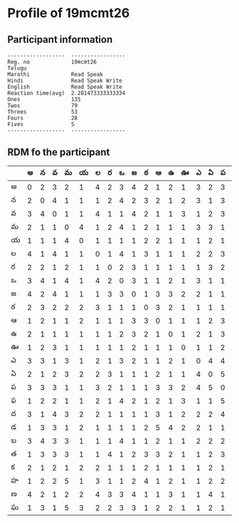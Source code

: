 



# Profile of 19mcmt26

## Participant information



```
------------------  -----------------
Reg. no             19mcmt26
Telugu
Marathi             Read Speak
Hindi               Read Speak Write
English             Read Speak Write
Reaction time(avg)  2.281473333333334
Ones                135
Twos                79
Threes              53
Fours               28
Fives               5
------------------  -----------------
```  

## RDM fo the participant
  
  
|     |   అ |   న |   వ |   మ |   య |   ల |   ర |   ఒ |   జ |   ఠ |   ఆ |   ఉ |   ఊ |   ఎ |   ఏ |   ప |   ఫ |   ద |   డ |   బ |   త |   క |   హ |   ణ |   ఘ |
|-----|-----|-----|-----|-----|-----|-----|-----|-----|-----|-----|-----|-----|-----|-----|-----|-----|-----|-----|-----|-----|-----|-----|-----|-----|-----|
| అ   |   0 |   2 |   3 |   2 |   1 |   4 |   2 |   3 |   4 |   2 |   1 |   2 |   1 |   3 |   2 |   3 |   1 |   3 |   1 |   3 |   1 |   2 |   1 |   4 |   1 |
| న   |   2 |   0 |   4 |   1 |   1 |   1 |   2 |   4 |   2 |   3 |   2 |   1 |   2 |   3 |   1 |   3 |   2 |   1 |   3 |   4 |   3 |   1 |   2 |   2 |   3 |
| వ   |   3 |   4 |   0 |   1 |   1 |   4 |   1 |   1 |   4 |   2 |   1 |   1 |   3 |   1 |   2 |   3 |   2 |   4 |   3 |   3 |   3 |   2 |   2 |   1 |   1 |
| మ   |   2 |   1 |   1 |   0 |   4 |   1 |   2 |   4 |   1 |   2 |   1 |   1 |   1 |   3 |   3 |   1 |   1 |   3 |   1 |   3 |   3 |   1 |   5 |   2 |   5 |
| య   |   1 |   1 |   1 |   4 |   0 |   1 |   1 |   1 |   1 |   2 |   2 |   1 |   1 |   1 |   2 |   1 |   1 |   2 |   2 |   1 |   1 |   2 |   1 |   2 |   3 |
| ల   |   4 |   1 |   4 |   1 |   1 |   0 |   1 |   4 |   1 |   3 |   1 |   1 |   1 |   2 |   2 |   3 |   2 |   2 |   1 |   1 |   1 |   2 |   3 |   4 |   2 |
| ర   |   2 |   2 |   1 |   2 |   1 |   1 |   0 |   2 |   3 |   1 |   1 |   1 |   1 |   1 |   3 |   2 |   1 |   1 |   1 |   1 |   4 |   1 |   1 |   3 |   2 |
| ఒ   |   3 |   4 |   1 |   4 |   1 |   4 |   2 |   0 |   3 |   1 |   1 |   2 |   1 |   3 |   1 |   1 |   4 |   1 |   1 |   4 |   1 |   1 |   1 |   3 |   3 |
| జ   |   4 |   2 |   4 |   1 |   1 |   1 |   3 |   3 |   0 |   1 |   3 |   3 |   2 |   2 |   1 |   1 |   2 |   1 |   1 |   1 |   2 |   1 |   2 |   4 |   3 |
| ఠ   |   2 |   3 |   2 |   2 |   2 |   3 |   1 |   1 |   1 |   0 |   3 |   2 |   1 |   1 |   1 |   1 |   1 |   1 |   2 |   1 |   3 |   2 |   4 |   1 |   1 |
| ఆ   |   1 |   2 |   1 |   1 |   2 |   1 |   1 |   1 |   3 |   3 |   0 |   1 |   1 |   1 |   2 |   3 |   2 |   3 |   5 |   2 |   3 |   1 |   1 |   1 |   2 |
| ఉ   |   2 |   1 |   1 |   1 |   1 |   1 |   1 |   2 |   3 |   2 |   1 |   0 |   1 |   2 |   1 |   3 |   1 |   1 |   4 |   1 |   2 |   1 |   2 |   3 |   2 |
| ఊ   |   1 |   2 |   3 |   1 |   1 |   1 |   1 |   1 |   2 |   1 |   1 |   1 |   0 |   1 |   1 |   2 |   3 |   2 |   2 |   1 |   1 |   1 |   1 |   1 |   1 |
| ఎ   |   3 |   3 |   1 |   3 |   1 |   2 |   1 |   3 |   2 |   1 |   1 |   2 |   1 |   0 |   4 |   4 |   1 |   2 |   2 |   2 |   1 |   1 |   1 |   1 |   1 |
| ఏ   |   2 |   1 |   2 |   3 |   2 |   2 |   3 |   1 |   1 |   1 |   2 |   1 |   1 |   4 |   0 |   5 |   1 |   2 |   1 |   2 |   2 |   2 |   2 |   4 |   2 |
| ప   |   3 |   3 |   3 |   1 |   1 |   3 |   2 |   1 |   1 |   1 |   3 |   3 |   2 |   4 |   5 |   0 |   5 |   4 |   1 |   2 |   3 |   1 |   2 |   1 |   1 |
| ఫ   |   1 |   2 |   2 |   1 |   1 |   2 |   1 |   4 |   2 |   1 |   2 |   1 |   3 |   1 |   1 |   5 |   0 |   3 |   2 |   1 |   1 |   1 |   2 |   1 |   1 |
| ద   |   3 |   1 |   4 |   3 |   2 |   2 |   1 |   1 |   1 |   1 |   3 |   1 |   2 |   2 |   2 |   4 |   3 |   0 |   3 |   4 |   1 |   2 |   2 |   1 |   4 |
| డ   |   1 |   3 |   3 |   1 |   2 |   1 |   1 |   1 |   1 |   2 |   5 |   4 |   2 |   2 |   1 |   1 |   2 |   3 |   0 |   3 |   3 |   2 |   1 |   2 |   1 |
| బ   |   3 |   4 |   3 |   3 |   1 |   1 |   1 |   4 |   1 |   1 |   2 |   1 |   1 |   2 |   2 |   2 |   1 |   4 |   3 |   0 |   2 |   2 |   2 |   1 |   3 |
| త   |   1 |   3 |   3 |   3 |   1 |   1 |   4 |   1 |   2 |   3 |   3 |   2 |   1 |   1 |   2 |   3 |   1 |   1 |   3 |   2 |   0 |   1 |   4 |   4 |   3 |
| క   |   2 |   1 |   2 |   1 |   2 |   2 |   1 |   1 |   1 |   2 |   1 |   1 |   1 |   1 |   2 |   1 |   1 |   2 |   2 |   2 |   1 |   0 |   1 |   3 |   1 |
| హ   |   1 |   2 |   2 |   5 |   1 |   3 |   1 |   1 |   2 |   4 |   1 |   2 |   1 |   1 |   2 |   2 |   2 |   2 |   1 |   2 |   4 |   1 |   0 |   2 |   4 |
| ణ   |   4 |   2 |   1 |   2 |   2 |   4 |   3 |   3 |   4 |   1 |   1 |   3 |   1 |   1 |   4 |   1 |   1 |   1 |   2 |   1 |   4 |   3 |   2 |   0 |   3 |
| ఘ   |   1 |   3 |   1 |   5 |   3 |   2 |   2 |   3 |   3 |   1 |   2 |   2 |   1 |   1 |   2 |   1 |   1 |   4 |   1 |   3 |   3 |   1 |   4 |   3 |   0 |
